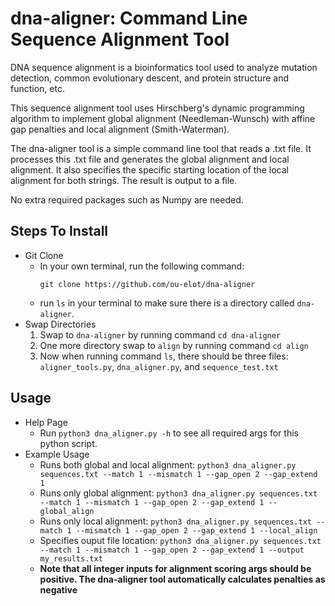 # dna-aligner: Command Line Sequence Alignment Tool 
DNA sequence alignment is a bioinformatics tool used to analyze mutation detection, common evolutionary descent, and protein structure and function, etc.

This sequence alignment tool uses Hirschberg's dynamic programming algorithm to implement global alignment (Needleman-Wunsch) with affine gap penalties and local alignment (Smith-Waterman).

The dna-aligner tool is a simple command line tool that reads a .txt file. It processes this .txt file and generates the global alignment and local alignment. It also specifies the specific starting location of the local alignment for both strings. The result is output to a file. 

No extra required packages such as Numpy are needed. 

## Steps To Install
* Git Clone
    * In your own terminal, run the following command:
      ```
      git clone https://github.com/ou-elot/dna-aligner
      ```
    * run `ls` in your terminal to make sure there is a directory called `dna-aligner`.
* Swap Directories
    1. Swap to `dna-aligner` by running command `cd dna-aligner`
    2. One more directory swap to `align` by running command `cd align`
    3. Now when running command `ls`, there should be three files: `aligner_tools.py`, `dna_aligner.py`, and `sequence_test.txt`
## Usage
* Help Page
    * Run `python3 dna_aligner.py -h` to see all required args for this python script.
* Example Usage
    * Runs both global and local alignment: `python3 dna_aligner.py sequences.txt --match 1 --mismatch 1 --gap_open 2 --gap_extend 1`
    * Runs only global alignment: `python3 dna_aligner.py sequences.txt --match 1 --mismatch 1 --gap_open 2 --gap_extend 1 --global_align`
    * Runs only local alignment: `python3 dna_aligner.py sequences.txt --match 1 --mismatch 1 --gap_open 2 --gap_extend 1 --local_align`
    * Specifies ouput file location: `python3 dna_aligner.py sequences.txt --match 1 --mismatch 1 --gap_open 2 --gap_extend 1 --output my_results.txt`
    * **Note that all integer inputs for alignment scoring args should be positive. The dna-aligner tool automatically calculates penalties as negative** 
